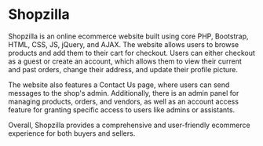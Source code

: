 # Shopzilla
Shopzilla is an online ecommerce website built using core PHP, Bootstrap, HTML, CSS, JS, jQuery, and AJAX. The website allows users to browse products and add them to their cart for checkout. Users can either checkout as a guest or create an account, which allows them to view their current and past orders, change their address, and update their profile picture.

The website also features a Contact Us page, where users can send messages to the shop's admin. Additionally, there is an admin panel for managing products, orders, and vendors, as well as an account access feature for granting specific access to users like admins or assistants.

Overall, Shopzilla provides a comprehensive and user-friendly ecommerce experience for both buyers and sellers.
